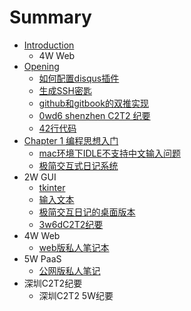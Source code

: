 # Summary

* [Introduction](README.md)
   * 4W Web
* [Opening](opening.md)
   * [如何配置disqus插件](ru_he_pei_zhi_disqus_cha_jian.md)
   * [生成SSH密匙](sshmd.md)
   * [github和gitbook的双推实现](git.md)
   * [0wd6 shenzhen C2T2 纪要](githubming_ling_xing.md)
   * [42行代码](42xing_dai_ma.md)
* [Chapter 1 编程思想入门](chapter_1.md)
   * [mac环境下IDLE不支持中文输入问题](machuan_jing_xia_idle_bu_zhi_chi_zhong_wen_shu_ru_wen_ti.md)
   * [极简交互式日记系统](ji_jian_jiao_hu_shi_ri_ji_xi_tong.md)
* 2W GUI
   * [tkinter](tkinter.md)
   * [输入文本](entry_widgets.md)
   * [极简交互日记的桌面版本](ji_jian_jiao_hu_ri_ji_de_zhuo_mian_ban_ben.md)
   * [3w6dC2T2纪要](3w6dc2t2ji_yao.md)
* 4W Web
   * [web版私人笔记本](webban_si_ren_bi_ji_ben.md)
* 5W PaaS
   * [公网版私人笔记](PaaS_diary.md)
* 深圳C2T2纪要
   * 深圳C2T2 5W纪要

